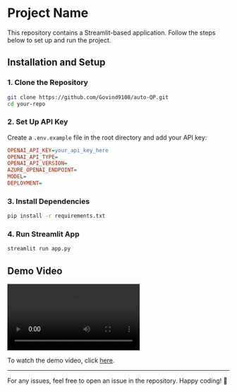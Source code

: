 # Project Name

This repository contains a Streamlit-based application. Follow the steps below to set up and run the project.

## Installation and Setup

### 1. Clone the Repository
```bash
git clone https://github.com/Govind9108/auto-QP.git
cd your-repo
```

### 2. Set Up API Key
Create a `.env.example` file in the root directory and add your API key:
```ini
OPENAI_API_KEY=your_api_key_here
OPENAI_API_TYPE=
OPENAI_API_VERSION=
AZURE_OPENAI_ENDPOINT=
MODEL=
DEPLOYMENT=
```

### 3. Install Dependencies
```bash
pip install -r requirements.txt
```

### 4. Run Streamlit App
```bash
streamlit run app.py
```

## Demo Video

![Demo Video](QP_Demo_Video.mp4)

To watch the demo video, click [here](QP_Demo_Video.mp4).

---

For any issues, feel free to open an issue in the repository. Happy coding! 🚀

